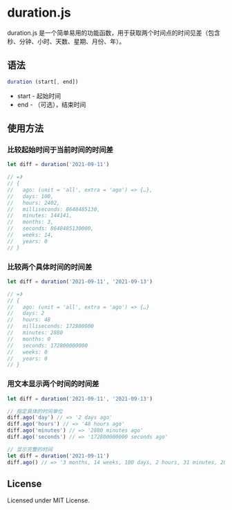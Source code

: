 # duration.js
duration.js 是一个简单易用的功能函数，用于获取两个时间点的时间见差（包含秒、分钟、小时、天数、星期、月份、年）。

## 语法

```js
duration (start[, end])
```

- start - 起始时间
- end - （可选），结束时间

## 使用方法


### 比较起始时间于当前时间的时间差

```js
let diff = duration('2021-09-11')

// =》
// {
//   ago: (unit = 'all', extra = 'ago') => {…},
//   days: 100,
//   hours: 2402,
//   milliseconds: 8648485130,
//   minutes: 144141,
//   months: 3,
//   seconds: 8648485130000,
//   weeks: 14,
//   years: 0
// }
```

### 比较两个具体时间的时间差

```js
let diff = duration('2021-09-11', '2021-09-13')

// =》
// {
//   ago: (unit = 'all', extra = 'ago') => {…}
//   days: 2
//   hours: 48
//   milliseconds: 172800000
//   minutes: 2880
//   months: 0
//   seconds: 172800000000
//   weeks: 0
//   years: 0
// }
```

### 用文本显示两个时间的时间差

```js
let diff = duration('2021-09-11', '2021-09-13')

// 指定具体的时间单位
diff.ago('day') // => '2 days ago'
diff.ago('hours') // => '48 hours ago'
diff.ago('minutes') // => '2880 minutes ago'
diff.ago('seconds') // => '172800000000 seconds ago'

// 显示完整的时间
let diff = duration('2021-09-11')
diff.ago() // => '3 months, 14 weeks, 100 days, 2 hours, 31 minutes, 20 seconds, 326 milliseconds ago'
```

## License

Licensed under MIT License.
